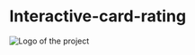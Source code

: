# Interactive-card-rating
![Logo of the project](https://scontent.xx.fbcdn.net/v/t1.15752-9/376382865_692014276281410_8697208676867501495_n.png?stp=dst-png_p403x403&_nc_cat=109&ccb=1-7&_nc_sid=aee45a&_nc_ohc=asNJ67uj0QUAX_O2WFg&_nc_ad=z-m&_nc_cid=0&_nc_ht=scontent.xx&oh=03_AdSN0v_W0ft3jRL1TMD72AbOnYuKKVu35hwo0Bry8gYiHA&oe=6527F88A)

